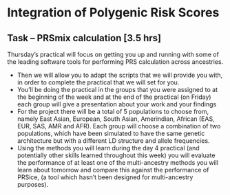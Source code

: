 # Integration of Polygenic Risk Scores

## Task – PRSmix calculation [3.5 hrs]
Thursday’s practical will focus on getting you up and running with some of the leading software tools for performing PRS calculation across ancestries.  
* Then we will allow you to adapt the scripts that we will provide you with, in order to complete the practical that we will set for you.      
* You’ll be doing the practical in the groups that you were assigned to at the beginning of the week and at the end of the practical (on Friday) each group will give a presentation about your work and your findings      
* For the project there will be a total of 5 populations to choose from, namely East Asian, European, South Asian, Amerindian, African (EAS, EUR, SAS, AMR and AFR). Each group will choose a combination of two populations, which have been simulated to have the same genetic architecture but with a different LD structure and allele frequencies.      
* Using the methods you will learn during the day 4 practical (and potentially other skills learned throughout this week) you will evaluate the performance of at least one of the multi-ancestry methods you will learn about tomorrow and compare this against the performance of PRSice, (a tool which hasn’t been designed for multi-ancestry purposes).  

